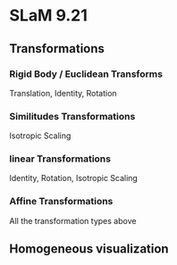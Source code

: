 # SLaM 9.21
## Transformations
### Rigid Body / Euclidean Transforms
Translation, Identity, Rotation
### Similitudes Transformations
Isotropic Scaling
### linear Transformations
Identity, Rotation, Isotropic Scaling
### Affine Transformations
All the transformation types above
## Homogeneous visualization
